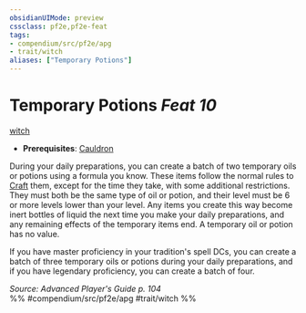```yaml
---
obsidianUIMode: preview
cssclass: pf2e,pf2e-feat
tags:
- compendium/src/pf2e/apg
- trait/witch
aliases: ["Temporary Potions"]
---
```

# Temporary Potions  *Feat 10*  
[witch](rules/traits/witch-apg.md "Witch Class Trait")  

- **Prerequisites**: [Cauldron](compendium/feats/cauldron-apg.md)

During your daily preparations, you can create a batch of two temporary oils or potions using a formula you know. These items follow the normal rules to [Craft](rules/actions/craft.md) them, except for the time they take, with some additional restrictions. They must both be the same type of oil or potion, and their level must be 6 or more levels lower than your level. Any items you create this way become inert bottles of liquid the next time you make your daily preparations, and any remaining effects of the temporary items end. A temporary oil or potion has no value.

If you have master proficiency in your tradition's spell DCs, you can create a batch of three temporary oils or potions during your daily preparations, and if you have legendary proficiency, you can create a batch of four.

*Source: Advanced Player's Guide p. 104*  
%% #compendium/src/pf2e/apg #trait/witch %%